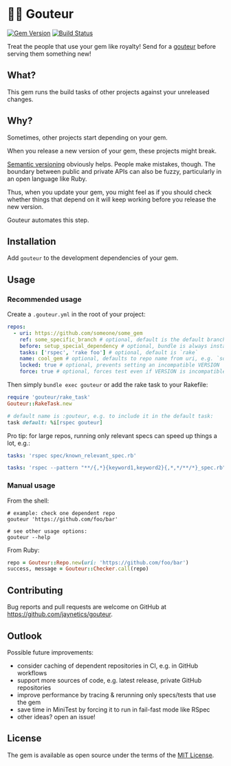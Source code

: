 # 👨‍🍳 Gouteur

[![Gem Version](https://badge.fury.io/rb/gouteur.svg)](http://badge.fury.io/rb/gouteur)
[![Build Status](https://github.com/jaynetics/gouteur/workflows/build/badge.svg)](https://github.com/jaynetics/gouteur/actions)

Treat the people that use your gem like royalty! Send for a [gouteur](https://en.wikipedia.org/wiki/Food_taster) before serving them something new!

## What?

This gem runs the build tasks of other projects against your unreleased changes.

## Why?

Sometimes, other projects start depending on your gem.

When you release a new version of your gem, these projects might break.

[Semantic versioning](https://semver.org) obviously helps. People make mistakes, though. The boundary between public and private APIs can also be fuzzy, particularly in an open language like Ruby.

Thus, when you update your gem, you might feel as if you should check whether things that depend on it will keep working before you release the new version.

Gouteur automates this step.

## Installation

Add `gouteur` to the development dependencies of your gem.

## Usage

### Recommended usage

Create a `.gouteur.yml` in the root of your project:

```yml
repos:
  - uri: https://github.com/someone/some_gem
    ref: some_specific_branch # optional, default is the default branch
    before: setup_special_dependency # optional, bundle is always installed
    tasks: ['rspec', 'rake foo'] # optional, default is `rake`
    name: cool_gem # optional, defaults to repo name from uri, e.g. `some_gem`
    locked: true # optional, prevents setting an incompatible VERSION
    force: true # optional, forces test even if VERSION is incompatible
```

Then simply `bundle exec gouteur` or add the rake task to your Rakefile:

```ruby
require 'gouteur/rake_task'
Gouteur::RakeTask.new

# default name is :gouteur, e.g. to include it in the default task:
task default: %i[rspec gouteur]
```

Pro tip: for large repos, running only relevant specs can speed up things a lot, e.g.:

```yml
tasks: 'rspec spec/known_relevant_spec.rb'
```
```yml
tasks: 'rspec --pattern "**/{,*}{keyword1,keyword2}{,*,*/**/*}_spec.rb"'`
```

### Manual usage

From the shell:

```shell
# example: check one dependent repo
gouteur 'https://github.com/foo/bar'

# see other usage options:
gouteur --help
```

From Ruby:

```ruby
repo = Gouteur::Repo.new(uri: 'https://github.com/foo/bar')
success, message = Gouteur::Checker.call(repo)
```

## Contributing

Bug reports and pull requests are welcome on GitHub at https://github.com/jaynetics/gouteur.

## Outlook

Possible future improvements:

- consider caching of dependent repositories in CI, e.g. in GitHub workflows
- support more sources of code, e.g. latest release, private GitHub repositories
- improve performance by tracing & rerunning only specs/tests that use the gem
- save time in MiniTest by forcing it to run in fail-fast mode like RSpec
- other ideas? open an issue!

## License

The gem is available as open source under the terms of the [MIT License](https://opensource.org/licenses/MIT).
